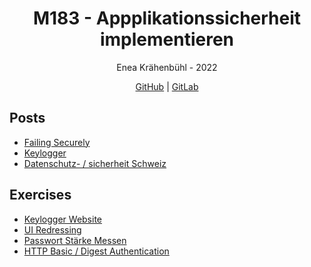 <h1 align="center">M183 - Appplikationssicherheit implementieren</h1>
<p align="center">
	Enea Krähenbühl - 2022
</p>
<p align="center">
  <a href="https://github.com/3n3a-school/m183">GitHub</a> | <a href="https://gitlab.com/3n3a/m183">GitLab</a>
</p>

## Posts

* [Failing Securely](./posts/fail-securely.md)
* [Keylogger](./posts/keylogger.md)
* [Datenschutz- / sicherheit Schweiz](./posts/datatransfer-switzerland.md)

## Exercises

* [Keylogger Website](./exercises/a01)
* [UI Redressing](./exercises/a02)
* [Passwort Stärke Messen](./exercises/a03)
* [HTTP Basic / Digest Authentication](./exercises/a05)
